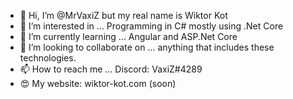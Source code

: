 - 👋 Hi, I’m @MrVaxiZ but my real name is Wiktor Kot
- 👀 I’m interested in ... Programming in C# mostly using .Net Core 
- 🌱 I’m currently learning ... Angular and ASP.Net Core
- 💞️ I’m looking to collaborate on ... anything that includes these technologies.
- 📫 How to reach me ... Discord: VaxiZ#4289
- :heart_eyes: My website: wiktor-kot.com (soon)    
 
 
 
